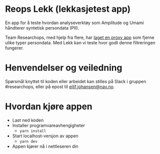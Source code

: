 # Reops Lekk (lekkasjetest app)

En app for å teste hvordan analyseverktøy som Amplitude og Umami håndterer syntetisk persondata (PII).

Team Researchops, med hjelp fra flere, har [laget en proxy app](https://github.com/navikt/amplitude-proxy) som fjerne ulike typer persondata. Med Lekk kan vi teste hvor godt denne filtreringen fungerer.

# Henvendelser og veiledning

Spørsmål knyttet til koden eller arbeidet kan stilles
på Slack i gruppen #researchops, eller på epost til eilif.johansen@nav.no.

# Hvordan kjøre appen

- Last ned koden
- Installer programvareavhengigheter
  - `yarn install`
- Start localhost-versjon av appen
  - `yarn dev`
- Appen kjører nå i nettleseren din
